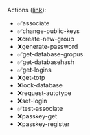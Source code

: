 Actions ([link](https://github.com/keepassxreboot/keepassxc-browser/blob/develop/keepassxc-protocol.md)):
* ✅associate
* ✅change-public-keys
* ❌create-new-group
* ❌generate-password
* ✅get-database-gropus
* ✅get-databasehash
* ✅get-logins
* ❌get-totp
* ❌lock-database
* ❌request-autotype
* ❌set-login
* ✅test-associate
* ❌passkey-get
* ❌passkey-register
